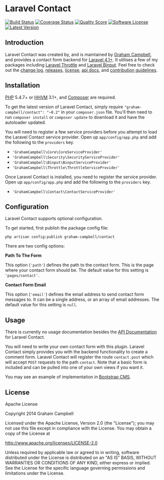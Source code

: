 Laravel Contact
===============


[![Build Status](https://img.shields.io/travis/GrahamCampbell/Laravel-Contact/master.svg?style=flat)](https://travis-ci.org/GrahamCampbell/Laravel-Contact)
[![Coverage Status](https://img.shields.io/scrutinizer/coverage/g/GrahamCampbell/Laravel-Contact.svg?style=flat)](https://scrutinizer-ci.com/g/GrahamCampbell/Laravel-Contact/code-structure)
[![Quality Score](https://img.shields.io/scrutinizer/g/GrahamCampbell/Laravel-Contact.svg?style=flat)](https://scrutinizer-ci.com/g/GrahamCampbell/Laravel-Contact)
[![Software License](https://img.shields.io/badge/license-Apache%202.0-brightgreen.svg?style=flat)](LICENSE.md)
[![Latest Version](https://img.shields.io/github/release/GrahamCampbell/Laravel-Contact.svg?style=flat)](https://github.com/GrahamCampbell/Laravel-Contact/releases)


## Introduction

Laravel Contact was created by, and is maintained by [Graham Campbell](https://github.com/GrahamCampbell), and provides a contact form backend for [Laravel 4.1+](http://laravel.com). It utilises a few of my packages including [Laravel Throttle](https://github.com/GrahamCampbell/Laravel-Throttle) and [Laravel Binput](https://github.com/GrahamCampbell/Laravel-Binput). Feel free to check out the [change log](CHANGELOG.md), [releases](https://github.com/GrahamCampbell/Laravel-Contact/releases), [license](LICENSE.md), [api docs](http://grahamcampbell.github.io/Laravel-Contact), and [contribution guidelines](CONTRIBUTING.md).


## Installation

[PHP](https://php.net) 5.4.7+ or [HHVM](http://hhvm.com) 3.1+, and [Composer](https://getcomposer.org) are required.

To get the latest version of Laravel Contact, simply require `"graham-campbell/contact": "~0.2"` in your `composer.json` file. You'll then need to run `composer install` or `composer update` to download it and have the autoloader updated.

You will need to register a few service providers before you attempt to load the Laravel Contact service provider. Open up `app/config/app.php` and add the following to the `providers` key.

* `'GrahamCampbell\Core\CoreServiceProvider'`
* `'GrahamCampbell\Security\SecurityServiceProvider'`
* `'GrahamCampbell\Binput\BinputServiceProvider'`
* `'GrahamCampbell\Throttle\ThrottleServiceProvider'`

Once Laravel Contact is installed, you need to register the service provider. Open up `app/config/app.php` and add the following to the `providers` key.

* `'GrahamCampbell\Contact\ContactServiceProvider'`


## Configuration

Laravel Contact supports optional configuration.

To get started, first publish the package config file:

    php artisan config:publish graham-campbell/contact

There are two config options:

**Path To The Form**

This option (`'path'`) defines the path to the contact form. This is the page where your contact form should be. The default value for this setting is `'pages/contact'`.

**Contact Form Email**

This option (`'email'`) defines the email address to send contact form messages to. It can be a single address, or an array of email addresses. The default value for this setting is `null`.


## Usage

There is currently no usage documentation besides the [API Documentation](http://grahamcampbell.github.io/Laravel-Contact
) for Laravel Contact.

You will need to write your own contact form with this plugin. Laravel Contact simply provides you with the backend functionality to create a comment form. Laravel Contact will register the route `contact.post` which will accept `POST` requests to the path `contact`. Note that a basic form is included and can be pulled into one of your own views if you want it.

You may see an example of implementation in [Bootstrap CMS](https://github.com/GrahamCampbell/Bootstrap-CMS).


## License

Apache License

Copyright 2014 Graham Campbell

Licensed under the Apache License, Version 2.0 (the "License");
you may not use this file except in compliance with the License.
You may obtain a copy of the License at

 http://www.apache.org/licenses/LICENSE-2.0

Unless required by applicable law or agreed to in writing, software
distributed under the License is distributed on an "AS IS" BASIS,
WITHOUT WARRANTIES OR CONDITIONS OF ANY KIND, either express or implied.
See the License for the specific language governing permissions and
limitations under the License.

